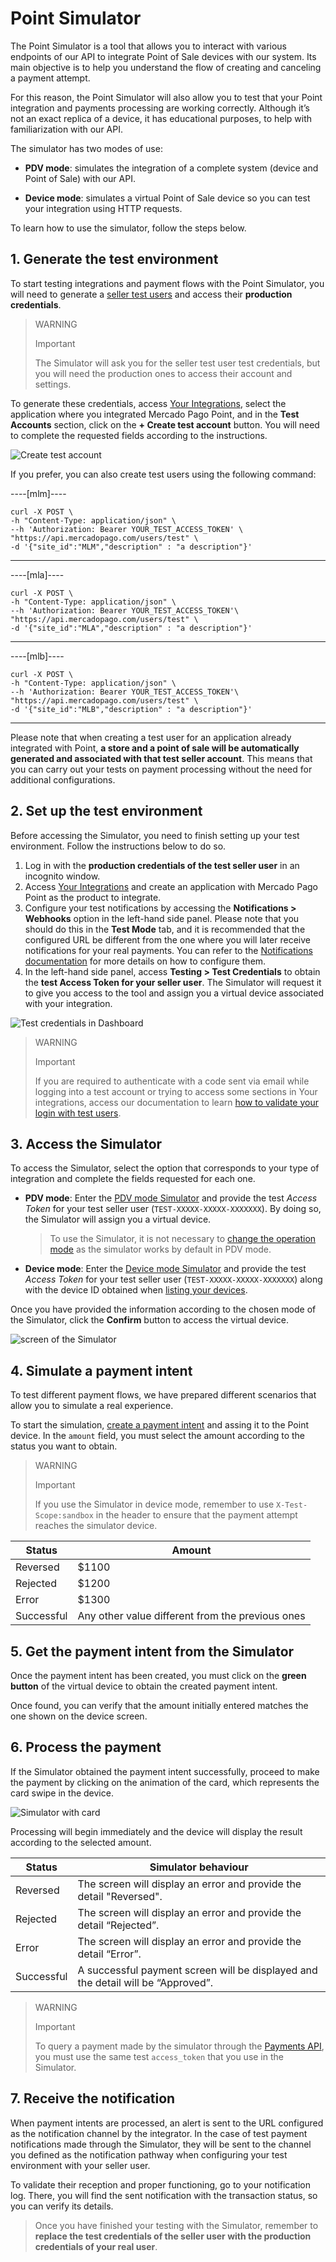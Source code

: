 # Point Simulator

The Point Simulator is a tool that allows you to interact with various endpoints of our API to integrate Point of Sale devices with our system. Its main objective is to help you understand the flow of creating and canceling a payment attempt.

For this reason, the Point Simulator will also allow you to test that your Point integration and payments processing are working correctly. Although it’s not an exact replica of a device, it has educational purposes, to help with familiarization with our API.

The simulator has two modes of use:

* **PDV mode**: simulates the integration of a complete system (device and Point of Sale) with our API.

* **Device mode**: simulates a virtual Point of Sale device so you can test your integration using HTTP requests. 

To learn how to use the simulator, follow the steps below.

## 1. Generate the test environment

To start testing integrations and payment flows with the Point Simulator, you will need to generate a [seller test users](/developers/en/docs/mp-point/additional-content/your-integrations/test/accounts) and access their **production credentials**. 

> WARNING
>
> Important
>
> The Simulator will ask you for the seller test user test credentials, but you will need the production ones to access their account and settings.

To generate these credentials, access [Your Integrations](https://www.mercadopago[FAKER][URL][DOMAIN]/developers/panel/), select the application where you integrated Mercado Pago Point, and in the **Test Accounts** section, click on the **+ Create test account** button. You will need to complete the requested fields according to the instructions.

![Create test account](/images/woocomerce/test-create-account-es.gif)

If you prefer, you can also create test users using the following command:

----[mlm]----
``` curl
curl -X POST \
-h "Content-Type: application/json" \
--h 'Authorization: Bearer YOUR_TEST_ACCESS_TOKEN' \
"https://api.mercadopago.com/users/test" \
-d '{"site_id":"MLM","description" : "a description"}'
```
------------

----[mla]----
``` curl
curl -X POST \
-h "Content-Type: application/json" \
--h 'Authorization: Bearer YOUR_TEST_ACCESS_TOKEN'\
"https://api.mercadopago.com/users/test" \
-d '{"site_id":"MLA","description" : "a description"}'
```
------------

----[mlb]----
``` curl
curl -X POST \
-h "Content-Type: application/json" \
--h 'Authorization: Bearer YOUR_TEST_ACCESS_TOKEN'\
"https://api.mercadopago.com/users/test" \
-d '{"site_id":"MLB","description" : "a description"}'
```
------------

Please note that when creating a test user for an application already integrated with Point, **a store and a point of sale will be automatically generated and associated with that test seller account**. This means that you can carry out your tests on payment processing without the need for additional configurations. 

## 2. Set up the test environment 

Before accessing the Simulator, you need to finish setting up your test environment. Follow the instructions below to do so.
 1. Log in with the **production credentials of the test seller user** in an incognito window. 
 2. Access [Your Integrations](https://www.mercadopago[FAKER][URL][DOMAIN]/developers/panel/) and create an application with Mercado Pago Point as the product to integrate. 
 3. Configure your test notifications by accessing the **Notifications > Webhooks** option in the left-hand side panel. Please note that you should do this in the **Test Mode** tab, and it is recommended that the configured URL be different from the one where you will later receive notifications for your real payments. You can refer to the [Notifications documentation](/developers/en/docs/mp-point/additional-content/your-integrations/notifications/webhooks) for more details on how to configure them. 
 4. In the left-hand side panel, access **Testing > Test Credentials** to obtain the **test Access Token for your seller user**. The Simulator will request it to give you access to the tool and assign you a virtual device associated with your integration.

![Test credentials in Dashboard](/images/woocomerce/test-test-credentials.png)

> WARNING
>
> Important
>
> If you are required to authenticate with a code sent via email while logging into a test account or trying to access some sections in Your integrations, access our documentation to learn [how to validate your login with test users](/developers/en/docs/adobe-commerce/additional-content/your-integrations/test/accounts#bookmark_validate_login_with_test_users).

## 3. Access the Simulator 

To access the Simulator, select the option that corresponds to your type of integration and complete the fields requested for each one. 

* **PDV mode**: Enter the [PDV mode Simulator](https://api.mercadopago.com/point/integrator-simulator/sandbox/?ignoreapidoc=true) and provide the test _Access Token_ for your test seller user (`TEST-XXXXX-XXXXX-XXXXXXX`). By doing so, the Simulator will assign you a virtual device.
 
    > To use the Simulator, it is not necessary to [change the operation mode](/developers/en/reference/integrations_api/_point_integration-api_devices_device-id/patch) as the simulator works by default in PDV mode.

* **Device mode**: Enter the [Device mode Simulator](https://api.mercadopago.com/point/integrator-simulator/sandbox/device?ignoreapidoc=true) and provide the test _Access Token_ for your test seller user (`TEST-XXXXX-XXXXX-XXXXXXX`) along with the device ID obtained when [listing your devices](/developers/en/docs/mp-point/integration-configuration/integrate-with-pdv/payment-processing).

Once you have provided the information according to the chosen mode of the Simulator, click the **Confirm** button to access the virtual device.

![screen of the Simulator](/images/point-api/point-device-simulator.png)

## 4. Simulate a payment intent

To test different payment flows, we have prepared different scenarios that allow you to simulate a real experience. 

To start the simulation, [create a payment intent](/developers/en/reference/integrations_api/_point_integration-api_devices_deviceid_payment-intents/post) and assing it to the Point device. In the `amount` field, you must select the amount according to the status you want to obtain.

> WARNING
>
> Important
>
> If you use the Simulator in device mode, remember to use `X-Test-Scope:sandbox` in the header to ensure that the payment attempt reaches the simulator device.

| Status | Amount |
|---|---|
| Reversed | $1100 |
| Rejected | $1200 |
| Error | $1300 |
| Successful | Any other value different from the previous ones |

## 5. Get the payment intent from the Simulator

Once the payment intent has been created, you must click on the **green button** of the virtual device to obtain the created payment intent. 

Once found, you can verify that the amount initially entered matches the one shown on the device screen.

## 6. Process the payment

If the Simulator obtained the payment intent successfully, proceed to make the payment by clicking on the animation of the card, which represents the card swipe in the device. 

![Simulator with card](/images/point-api/point-simulator-process.png)

Processing will begin immediately and the device will display the result according to the selected amount.

| Status | Simulator behaviour |
|---|---|
| Reversed | The screen will display an error and provide the detail "Reversed". |
| Rejected | The screen will display an error and provide the detail “Rejected”. |
| Error | The screen will display an error and provide the detail “Error”. |
| Successful | A successful payment screen will be displayed and the detail will be “Approved”. |

> WARNING
>
> Important
>
> To query a payment made by the simulator through the [Payments API](/developers/en/reference/payments/_payments_id/get), you must use the same test `access_token` that you use in the Simulator.

## 7. Receive the notification

When payment intents are processed, an alert is sent to the URL configured as the notification channel by the integrator. In the case of test payment notifications made through the Simulator, they will be sent to the channel you defined as the notification pathway when configuring your test environment with your seller user. 

To validate their reception and proper functioning, go to your notification log. There, you will find the sent notification with the transaction status, so you can verify its details.

> Once you have finished your testing with the Simulator, remember to **replace the test credentials of the seller user with the production credentials of your real user**.